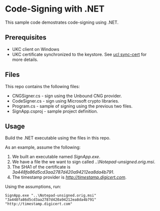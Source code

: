# Code-Signing with .NET

This sample code demostrates code-signing using .NET.

## Prerequisites

- UKC client on Windows
- UKC certificate synchronized to the keystore. See [ucl sync-cert](https://www.unboundsecurity.com/docs/UKC/UKC_User_Guide/HTML/Content/Products/UKC-EKM/UKC_User_Guide/CLI/cliCertManagement/WinKeyStore.html) for more details.

## Files

This repo contains the following files:

- CNGSigner.cs - sign using the Unbound CNG provider.
- CodeSigner.cs - sign using Microsoft crypto libraries.
- Program.cs - sample of signing using the previous two files.
- SignApp.csproj - sample project definition.

## Usage

Build the .NET executable using the files in this repo. 

As an example, assume the following:
1. We built an executable named *SignApp.exe*.
2. We have a file the we want to sign called *..\Notepad-unsigned.orig.msi*.
3. The SHA1 of the certificate is *3a448fa86d5cd3aa2787d420a94212ea8da4b791*.
4. The timestamp provider is *http://timestamp.digicert.com*.

Using the assumptions, run:

`SignApp.exe "..\Notepad-unsigned.orig.msi" "3a448fa86d5cd3aa2787d420a94212ea8da4b791" "http://timestamp.digicert.com"`


